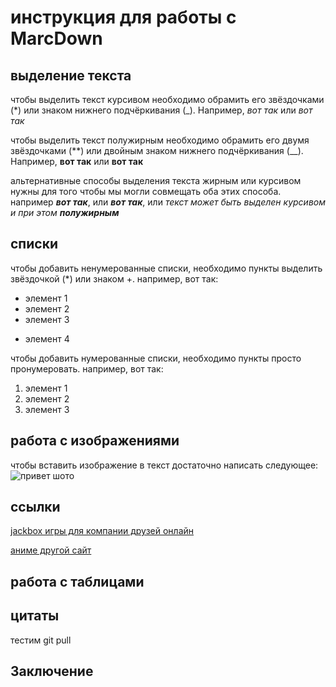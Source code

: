 # инструкция для работы с MarcDown

## выделение текста

чтобы выделить текст курсивом необходимо обрамить его звёздочками (*) или знаком нижнего подчёркивания (_). Например, *вот так* или _вот так_

чтобы выделить текст полужирным необходимо обрамить его двумя звёздочками (**) или двойным знаком нижнего подчёркивания (__). Например, **вот так** или __вот так__

альтернативные способы выделения  текста жирным или курсивом нужны для того чтобы мы могли совмещать оба этих способа. например _**вот так**_, или *__вот так__*, или _текст может быть выделен курсивом и при этом **полужирным**_

## списки

чтобы добавить ненумерованные списки, необходимо пункты выделить звёздочкой (*) или знаком +. например, вот так:
* элемент 1
* элемент 2
* элемент 3
+ элемент 4

чтобы добавить нумерованные списки, необходимо пункты просто пронумеровать. например, вот так:
1. элемент 1
2. элемент 2
3. элемент 3

## работа с изображениями 

чтобы вставить изображение в текст достаточно написать следующее:
![привет шото](шото.jpg)

## ссылки 

[jackbox игры для компании друзей онлайн](https://jackbox.fun/)

[аниме другой сайт](https://jut-su.net/)


## работа с таблицами 

## цитаты 

тестим git pull

## Заключение
